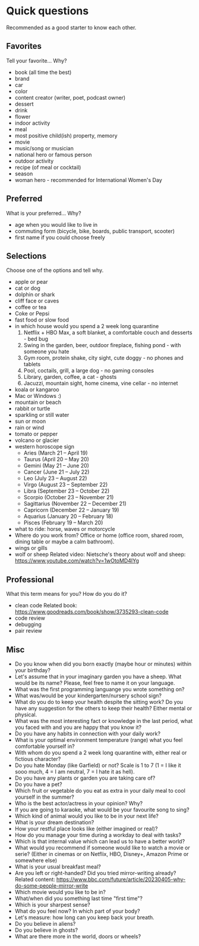 # Quick questions

Recommended as a good starter to know each other.

## Favorites

Tell your favorite... Why?

- book (all time the best)
- brand
- car
- color
- content creator (writer, poet, podcast owner)
- dessert
- drink
- flower
- indoor activity
- meal
- most positive child(ish) property, memory
- movie
- music/song or musician
- national hero or famous person
- outdoor activity
- recipe (of meal or cocktail)
- season
- woman hero - recommended for International Women's Day

## Preferred

What is your preferred... Why?

- age when you would like to live in
- commuting form (bicycle, bike, boards, public transport, scooter)
- first name if you could choose freely

## Selections

Choose one of the options and tell why.

- apple or pear
- cat or dog
- dolphin or shark
- cliff face or caves
- coffee or tea
- Coke or Pepsi
- fast food or slow food
- in which house would you spend a 2 week long quarantine
  1. Netflix + HBO Max, a soft blanket, a comfortable couch and desserts - bed bug
  2. Swing in the garden, beer, outdoor fireplace, fishing pond - with someone you hate
  3. Gym room, protein shake, city sight, cute doggy - no phones and tablets
  4. Pool, coctails, grill, a large dog - no gaming consoles
  5. Library, garden, coffee, a cat - ghosts
  6. Jacuzzi, mountain sight, home cinema, vine cellar - no internet
- koala or kangaroo
- Mac or Windows :)
- mountain or beach
- rabbit or turtle
- sparkling or still water
- sun or moon
- rain or wind
- tomato or pepper
- volcano or glacier
- western horoscope sign
  - Aries (March 21 – April 19)
  - Taurus (April 20 – May 20)
  - Gemini (May 21 – June 20)
  - Cancer (June 21 – July 22)
  - Leo (July 23 – August 22)
  - Virgo (August 23 – September 22)
  - Libra (September 23 – October 22)
  - Scorpio (October 23 – November 21)
  - Sagittarius (November 22 – December 21)
  - Capricorn (December 22 – January 19)
  - Aquarius (January 20 – February 18)
  - Pisces (February 19 – March 20)
- what to ride: horse, waves or motorcycle
- Where do you work from? Office or home (office room, shared room, dining table or maybe a calm bathroom).
- wings or gills
- wolf or sheep
  Related video: Nietsche's theory about wolf and sheep: <https://www.youtube.com/watch?v=1wOtoMD4IYg>

## Professional

What this term means for you? How do you do it?

- clean code
  Related book: <https://www.goodreads.com/book/show/3735293-clean-code>
- code review
- debugging
- pair review

## Misc

- Do you know when did you born exactly (maybe hour or minutes) within your birthday?
- Let's assume that in your imaginary garden you have a sheep. What would be its name? Please, feel free to name it on
  your language.
- What was the first programming languange you wrote something on?
- What was/would be your kindergarten/nursery school sign?
- What do you do to keep your health despite the sitting work? Do you have any suggestion for the others to keep their
  health? Either mental or physical.
- What was the most interesting fact or knowledge in the last period, what you faced with and you are happy that you
  know it?
- Do you have any habits in connection with your daily work?
- What is your optimal environment temperature (range) what you feel comfortable yourself in?
- With whom do you spend a 2 week long quarantine with, either real or fictious character?
- Do you hate Monday (like Garfield) or not? Scale is 1 to 7
  (1 = I like it sooo much, 4 = I am neutral, 7 = I hate it as hell).
- Do you have any plants or garden you are taking care of?
- Do you have a pet?
- Which fruit or vegetable do you eat as extra in your daily meal to cool yourself in the summer?
- Who is the best actor/actress in your opinion? Why?
- If you are going to karaoke, what would be your favourite song to sing?
- Which kind of animal would you like to be in your next life?
- What is your dream destination?
- How your restful place looks like (either imagined or real)?
- How do you manage your time during a workday to deal with tasks?
- Which is that internal value which can lead us to have a better world?
- What would you recommend if someone would like to watch a movie or serie?
  (Either in cinemas or on Netflix, HBO, Disney+, Amazon Prime or somewhere else)
- What is your usual breakfast meal?
- Are you left or right-handed? Did you tried mirror-writing already?
  Related content: <https://www.bbc.com/future/article/20230405-why-do-some-people-mirror-write>
- Which movie would you like to be in?
- What/when did you something last time "first time"?
- Which is your sharpest sense?
- What do you feel now? In which part of your body?
- Let's measure: how long can you keep back your breath.
- Do you believe in aliens?
- Do you believe in ghosts?
- What are there more in the world, doors or wheels?

